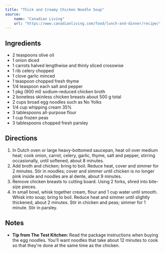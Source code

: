 ```yaml
---
title: "Thick and Creamy Chicken Noodle Soup"
source:
    name: "Canadian Living"
    url: "https://www.canadianliving.com/food/lunch-and-dinner/recipe/thick-and-creamy-chicken-noodle-soup"
---
```


## Ingredients

-   2 teaspoons olive oil
-   1 onion diced
-   1 carrots halved lengthwise and thinly sliced crosswise
-   1 rib celery chopped
-   1 clove garlic minced
-   1 teaspoon chopped fresh thyme
-   1/4 teaspoon each salt and pepper
-   1 pkg (900 ml) sodium-reduced chicken broth
-   2 boneless skinless chicken breasts about 500 g total
-   2 cups broad egg noodles such as No Yolks
-   1/4 cup whipping cream 35%
-   3 tablespoons all-purpose flour
-   1 cup frozen peas
-   3 tablespoons chopped fresh parsley

## Directions

1. In Dutch oven or large heavy-bottomed saucepan, heat oil over medium heat; cook onion, carrot, celery, garlic, thyme, salt and pepper, stirring occasionally, until softened, about 8 minutes.
1. Add broth and chicken; bring to boil. Reduce heat, cover and simmer for 2 minutes. Stir in noodles; cover and simmer until chicken is no longer pink inside and noodles are al dente, about 9 minutes.
1. Remove chicken breasts to cutting board. Using 2 forks, shred into bite-size pieces.
1. In small bowl, whisk together cream, flour and 1 cup water until smooth. Whisk into soup; bring to boil. Reduce heat and simmer until slightly thickened, about 2 minutes. Stir in chicken and peas; simmer for 1 minute. Stir in parsley.

## Notes

-   **Tip from The Test Kitchen:** Read the package instructions when buying the egg noodles. You'll want noodles that take about 12 minutes to cook so that they're done at the same time as the chicken.
